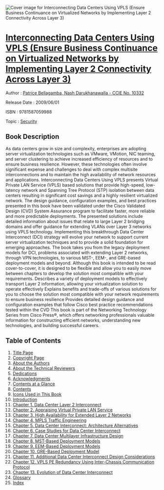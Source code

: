 ![Cover image for Interconnecting Data Centers Using VPLS (Ensure Business Continuance on Virtualized Networks by Implementing Layer 2 Connectivity Across Layer 3)](https://imgdetail.ebookreading.net/cover/cover/security/EB9781587059988.jpg)

[Interconnecting Data Centers Using VPLS (Ensure Business Continuance on Virtualized Networks by Implementing Layer 2 Connectivity Across Layer 3)](https://ebookreading.net/view/book/Interconnecting+Data+Centers+Using+VPLS+%28Ensure+Business+Continuance+on+Virtualized+Networks+by+Implementing+Layer+2+Connectivity+Across+Layer+3%29-EB9781587059988_1.html "Interconnecting Data Centers Using VPLS (Ensure Business Continuance on Virtualized Networks by Implementing Layer 2 Connectivity Across Layer 3)")
====================================================================================================================

Author : [Patrice Bellagamba](https://ebookreading.net/search/author/Patrice+Bellagamba),[ Nash Darukhanawalla - CCIE No. 10332](https://ebookreading.net/search/author/+Nash+Darukhanawalla+-+CCIE+No.+10332)

Release Date : 2009/06/01

ISBN : 9781587059988

Topic : [Security](https://ebookreading.net/search/category/security)

Book Description
-----------------

As data centers grow in size and complexity, enterprises are adopting server virtualization technologies such as VMware, VMotion, NIC teaming, and server clustering to achieve increased efficiency of resources and to ensure business resilience. However, these technologies often involve significant expense and challenges to deal with complex multisite interconnections and to maintain the high availability of network resources and applications.
Interconnecting Data Centers Using VPLS presents Virtual Private LAN Service (VPLS) based solutions that provide high-speed, low-latency network and Spanning Tree Protocol (STP) isolation between data centers resulting in significant cost savings and a highly resilient virtualized network. The design guidance, configuration examples, and best practices presented in this book have been validated under the Cisco Validated Design (CVD) System Assurance program to facilitate faster, more reliable and more predictable deployments. The presented solutions include detailed information about issues that relate to large Layer 2 bridging domains and offer guidance for extending VLANs over Layer 3 networks using VPLS technology.
Implementing this breakthrough Data Center Interconnect (DCI) strategy will evolve your network to support current server virtualization techniques and to provide a solid foundation for emerging approaches. The book takes you from the legacy deployment models for DCI, problems associated with extending Layer 2 networks, through VPN technologies, to various MST-, EEM-, and GRE-based deployment models and beyond. Although this book is intended to be read cover-to-cover, it is designed to be flexible and allow you to easily move between chapters to develop the solution most compatible with your requirements.
Describes a variety of deployment models to effectively transport Layer 2 information, allowing your virtualization solution to operate effectively
Explains benefits and trade-offs of various solutions for you to choose the solution most compatible with your network requirements to ensure business resilience
Provides detailed design guidance and configuration examples that follow Cisco best practice recommendations tested within the CVD
This book is part of the Networking Technology Series from Cisco Press®, which offers networking professionals valuable information for constructing efficient networks, understanding new technologies, and building successful careers.
              
Table of Contents
-----------------

1. [Title Page](https://ebookreading.net/view/book/Interconnecting+Data+Centers+Using+VPLS+%28Ensure+Business+Continuance+on+Virtualized+Networks+by+Implementing+Layer+2+Connectivity+Across+Layer+3%29-EB9781587059988_2.html#title)
1. [Copyright Page](https://ebookreading.net/view/book/Interconnecting+Data+Centers+Using+VPLS+%28Ensure+Business+Continuance+on+Virtualized+Networks+by+Implementing+Layer+2+Connectivity+Across+Layer+3%29-EB9781587059988_2.html#copy)
1. [About the Authors](https://ebookreading.net/view/book/Interconnecting+Data+Centers+Using+VPLS+%28Ensure+Business+Continuance+on+Virtualized+Networks+by+Implementing+Layer+2+Connectivity+Across+Layer+3%29-EB9781587059988_2.html#pre01)
1. [About the Technical Reviewers](https://ebookreading.net/view/book/Interconnecting+Data+Centers+Using+VPLS+%28Ensure+Business+Continuance+on+Virtualized+Networks+by+Implementing+Layer+2+Connectivity+Across+Layer+3%29-EB9781587059988_2.html#pre02)
1. [Dedications](https://ebookreading.net/view/book/Interconnecting+Data+Centers+Using+VPLS+%28Ensure+Business+Continuance+on+Virtualized+Networks+by+Implementing+Layer+2+Connectivity+Across+Layer+3%29-EB9781587059988_2.html#ded)
1. [Acknowledgments](https://ebookreading.net/view/book/Interconnecting+Data+Centers+Using+VPLS+%28Ensure+Business+Continuance+on+Virtualized+Networks+by+Implementing+Layer+2+Connectivity+Across+Layer+3%29-EB9781587059988_2.html#pre03)
1. [Contents at a Glance](https://ebookreading.net/view/book/Interconnecting+Data+Centers+Using+VPLS+%28Ensure+Business+Continuance+on+Virtualized+Networks+by+Implementing+Layer+2+Connectivity+Across+Layer+3%29-EB9781587059988_2.html#toc)
1. [Contents](https://ebookreading.net/view/book/Interconnecting+Data+Centers+Using+VPLS+%28Ensure+Business+Continuance+on+Virtualized+Networks+by+Implementing+Layer+2+Connectivity+Across+Layer+3%29-EB9781587059988_2.html#toc1)
1. [Icons Used in This Book](https://ebookreading.net/view/book/Interconnecting+Data+Centers+Using+VPLS+%28Ensure+Business+Continuance+on+Virtualized+Networks+by+Implementing+Layer+2+Connectivity+Across+Layer+3%29-EB9781587059988_2.html#pre04)
1. [Introduction](https://ebookreading.net/view/book/Interconnecting+Data+Centers+Using+VPLS+%28Ensure+Business+Continuance+on+Virtualized+Networks+by+Implementing+Layer+2+Connectivity+Across+Layer+3%29-EB9781587059988_2.html#pre05)
1. [Chapter 1. Data Center Layer 2 Interconnect](https://ebookreading.net/view/book/Interconnecting+Data+Centers+Using+VPLS+%28Ensure+Business+Continuance+on+Virtualized+Networks+by+Implementing+Layer+2+Connectivity+Across+Layer+3%29-EB9781587059988_3.html)
1. [Chapter 2. Appraising Virtual Private LAN Service](https://ebookreading.net/view/book/Interconnecting+Data+Centers+Using+VPLS+%28Ensure+Business+Continuance+on+Virtualized+Networks+by+Implementing+Layer+2+Connectivity+Across+Layer+3%29-EB9781587059988_4.html)
1. [Chapter 3. High Availability for Extended Layer 2 Networks](https://ebookreading.net/view/book/Interconnecting+Data+Centers+Using+VPLS+%28Ensure+Business+Continuance+on+Virtualized+Networks+by+Implementing+Layer+2+Connectivity+Across+Layer+3%29-EB9781587059988_5.html)
1. [Chapter 4. MPLS Traffic Engineering](https://ebookreading.net/view/book/Interconnecting+Data+Centers+Using+VPLS+%28Ensure+Business+Continuance+on+Virtualized+Networks+by+Implementing+Layer+2+Connectivity+Across+Layer+3%29-EB9781587059988_6.html)
1. [Chapter 5. Data Center Interconnect: Architecture Alternatives](https://ebookreading.net/view/book/Interconnecting+Data+Centers+Using+VPLS+%28Ensure+Business+Continuance+on+Virtualized+Networks+by+Implementing+Layer+2+Connectivity+Across+Layer+3%29-EB9781587059988_7.html)
1. [Chapter 6. Case Studies for Data Center Interconnect](https://ebookreading.net/view/book/Interconnecting+Data+Centers+Using+VPLS+%28Ensure+Business+Continuance+on+Virtualized+Networks+by+Implementing+Layer+2+Connectivity+Across+Layer+3%29-EB9781587059988_8.html)
1. [Chapter 7. Data Center Multilayer Infrastructure Design](https://ebookreading.net/view/book/Interconnecting+Data+Centers+Using+VPLS+%28Ensure+Business+Continuance+on+Virtualized+Networks+by+Implementing+Layer+2+Connectivity+Across+Layer+3%29-EB9781587059988_9.html)
1. [Chapter 8. MST-Based Deployment Models](https://ebookreading.net/view/book/Interconnecting+Data+Centers+Using+VPLS+%28Ensure+Business+Continuance+on+Virtualized+Networks+by+Implementing+Layer+2+Connectivity+Across+Layer+3%29-EB9781587059988_10.html)
1. [Chapter 9. EEM-Based Deployment Models](https://ebookreading.net/view/book/Interconnecting+Data+Centers+Using+VPLS+%28Ensure+Business+Continuance+on+Virtualized+Networks+by+Implementing+Layer+2+Connectivity+Across+Layer+3%29-EB9781587059988_11.html)
1. [Chapter 10. GRE-Based Deployment Model](https://ebookreading.net/view/book/Interconnecting+Data+Centers+Using+VPLS+%28Ensure+Business+Continuance+on+Virtualized+Networks+by+Implementing+Layer+2+Connectivity+Across+Layer+3%29-EB9781587059988_13.html)
1. [Chapter 11. Additional Data Center Interconnect Design Considerations](https://ebookreading.net/view/book/Interconnecting+Data+Centers+Using+VPLS+%28Ensure+Business+Continuance+on+Virtualized+Networks+by+Implementing+Layer+2+Connectivity+Across+Layer+3%29-EB9781587059988_14.html)
1. [Chapter 12. VPLS PE Redundancy Using Inter-Chassis Communication Protocol](https://ebookreading.net/view/book/Interconnecting+Data+Centers+Using+VPLS+%28Ensure+Business+Continuance+on+Virtualized+Networks+by+Implementing+Layer+2+Connectivity+Across+Layer+3%29-EB9781587059988_15.html)
1. [Chapter 13. Evolution of Data Center Interconnect](https://ebookreading.net/view/book/Interconnecting+Data+Centers+Using+VPLS+%28Ensure+Business+Continuance+on+Virtualized+Networks+by+Implementing+Layer+2+Connectivity+Across+Layer+3%29-EB9781587059988_16.html)
1. [Glossary](https://ebookreading.net/view/book/Interconnecting+Data+Centers+Using+VPLS+%28Ensure+Business+Continuance+on+Virtualized+Networks+by+Implementing+Layer+2+Connectivity+Across+Layer+3%29-EB9781587059988_0.html)
1. [Index](https://ebookreading.net/view/book/Interconnecting+Data+Centers+Using+VPLS+%28Ensure+Business+Continuance+on+Virtualized+Networks+by+Implementing+Layer+2+Connectivity+Across+Layer+3%29-EB9781587059988_17.html)
